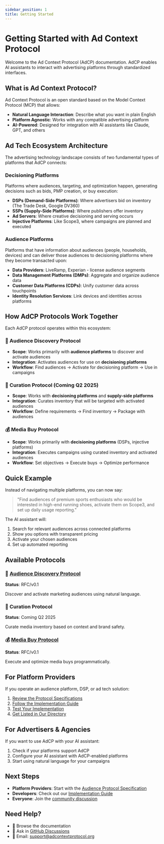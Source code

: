 ```yaml
---
sidebar_position: 1
title: Getting Started
---
```


# Getting Started with Ad Context Protocol

Welcome to the Ad Context Protocol (AdCP) documentation. AdCP enables AI assistants to interact with advertising platforms through standardized interfaces.

## What is Ad Context Protocol?

Ad Context Protocol is an open standard based on the Model Context Protocol (MCP) that allows:

- **Natural Language Interaction**: Describe what you want in plain English
- **Platform Agnostic**: Works with any compatible advertising platform
- **AI-Powered**: Designed for integration with AI assistants like Claude, GPT, and others

## Ad Tech Ecosystem Architecture

The advertising technology landscape consists of two fundamental types of platforms that AdCP connects:

### Decisioning Platforms
Platforms where audiences, targeting, and optimization happen, generating decisions such as bids, PMP creation, or buy execution:

- **DSPs (Demand-Side Platforms)**: Where advertisers bid on inventory (The Trade Desk, Google DV360)
- **SSPs (Supply-Side Platforms)**: Where publishers offer inventory
- **Ad Servers**: Where creative decisioning and serving occurs  
- **Injective Platforms**: Like Scope3, where campaigns are planned and executed

### Audience Platforms
Platforms that have information about audiences (people, households, devices) and can deliver those audiences to decisioning platforms where they become transacted upon:

- **Data Providers**: LiveRamp, Experian - license audience segments
- **Data Management Platforms (DMPs)**: Aggregate and organize audience data
- **Customer Data Platforms (CDPs)**: Unify customer data across touchpoints
- **Identity Resolution Services**: Link devices and identities across platforms

## How AdCP Protocols Work Together

Each AdCP protocol operates within this ecosystem:

### 🎯 Audience Discovery Protocol
- **Scope**: Works primarily with **audience platforms** to discover and activate audiences
- **Integration**: Activates audiences for use on **decisioning platforms**
- **Workflow**: Find audiences → Activate for decisioning platform → Use in campaigns

### 📍 Curation Protocol (Coming Q2 2025)
- **Scope**: Works with **decisioning platforms** and **supply-side platforms**
- **Integration**: Curates inventory that will be targeted with activated audiences
- **Workflow**: Define requirements → Find inventory → Package with audiences

### 💰 Media Buy Protocol
- **Scope**: Works primarily with **decisioning platforms** (DSPs, injective platforms)
- **Integration**: Executes campaigns using curated inventory and activated audiences
- **Workflow**: Set objectives → Execute buys → Optimize performance

## Quick Example

Instead of navigating multiple platforms, you can now say:

> "Find audiences of premium sports enthusiasts who would be interested in high-end running shoes, activate them on Scope3, and set up daily usage reporting."

The AI assistant will:
1. Search for relevant audiences across connected platforms
2. Show you options with transparent pricing
3. Activate your chosen audiences
4. Set up automated reporting

## Available Protocols

### 🎯 [Audience Discovery Protocol](./audience/overview)
**Status**: RFC/v0.1

Discover and activate marketing audiences using natural language.

### 📍 Curation Protocol
**Status**: Coming Q2 2025

Curate media inventory based on context and brand safety.

### 💰 [Media Buy Protocol](./media-buy/overview)
**Status**: RFC/v0.1

Execute and optimize media buys programmatically.

## For Platform Providers

If you operate an audience platform, DSP, or ad tech solution:

1. [Review the Protocol Specifications](./audience/specification)
2. [Follow the Implementation Guide](./implementation/getting-started)
3. [Test Your Implementation](./implementation/testing)
4. [Get Listed in Our Directory](/showcase)

## For Advertisers & Agencies

If you want to use AdCP with your AI assistant:

1. Check if your platforms support AdCP
2. Configure your AI assistant with AdCP-enabled platforms
3. Start using natural language for your campaigns

## Next Steps

- **Platform Providers**: Start with the [Audience Protocol Specification](./audience/specification)
- **Developers**: Check out our [Implementation Guide](./implementation/getting-started)
- **Everyone**: Join the [community discussion](https://github.com/adcontextprotocol/adcp/discussions)

## Need Help?

- 📖 Browse the documentation
- 💬 Ask in [GitHub Discussions](https://github.com/adcontextprotocol/adcp/discussions)
- 📧 Email: support@adcontextprotocol.org
